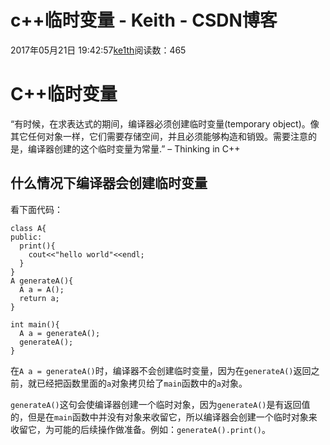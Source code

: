 # c++临时变量 - Keith - CSDN博客





2017年05月21日 19:42:57[ke1th](https://me.csdn.net/u012436149)阅读数：465








# C++临时变量

“有时候，在求表达式的期间，编译器必须创建临时变量(temporary object)。像其它任何对象一样，它们需要存储空间，并且必须能够构造和销毁。需要注意的是，编译器创建的这个临时变量为常量.” – Thinking in C++

## 什么情况下编译器会创建临时变量

看下面代码：

```
class A{
public:
  print(){
    cout<<"hello world"<<endl;
  }
}
A generateA(){
  A a = A();
  return a;
}

int main(){
  A a = generateA();
  generateA();
}
```

在`A a = generateA()`时，编译器不会创建临时变量，因为在`generateA()`返回之前，就已经把函数里面的`a`对象拷贝给了`main`函数中的`a`对象。

`generateA()`这句会使编译器创建一个临时对象，因为`generateA()`是有返回值的，但是在`main`函数中并没有对象来收留它，所以编译器会创建一个临时对象来收留它，为可能的后续操作做准备。例如：`generateA().print()`。



